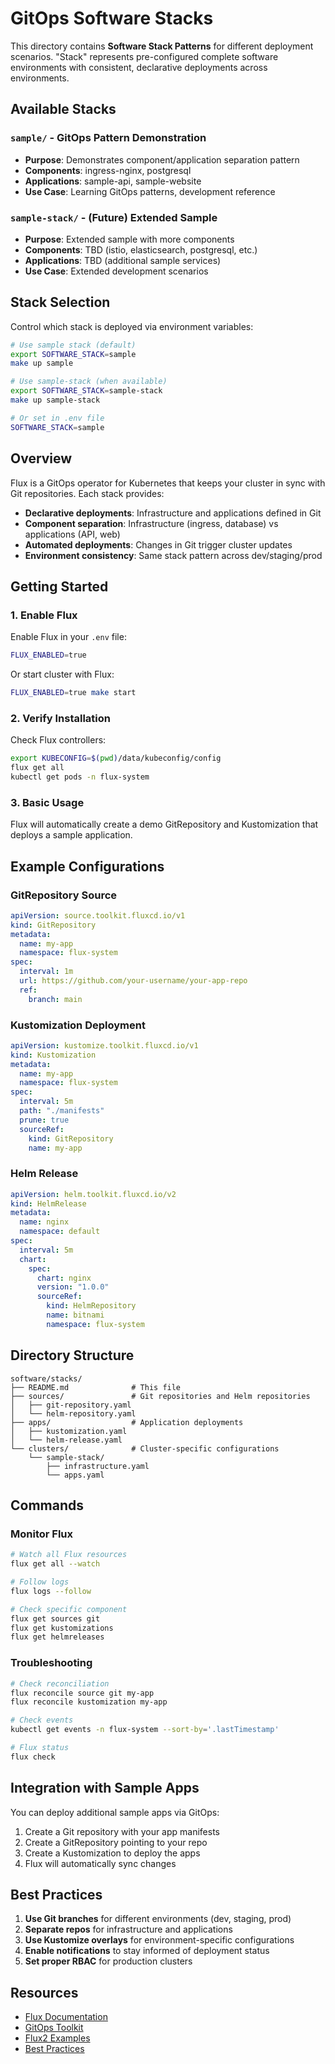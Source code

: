 # GitOps Software Stacks

This directory contains **Software Stack Patterns** for different deployment scenarios. "Stack" represents pre-configured complete software environments with consistent, declarative deployments across environments.

## Available Stacks

### `sample/` - GitOps Pattern Demonstration
- **Purpose**: Demonstrates component/application separation pattern
- **Components**: ingress-nginx, postgresql
- **Applications**: sample-api, sample-website
- **Use Case**: Learning GitOps patterns, development reference

### `sample-stack/` - (Future) Extended Sample
- **Purpose**: Extended sample with more components
- **Components**: TBD (istio, elasticsearch, postgresql, etc.)
- **Applications**: TBD (additional sample services)
- **Use Case**: Extended development scenarios

## Stack Selection

Control which stack is deployed via environment variables:

```bash
# Use sample stack (default)
export SOFTWARE_STACK=sample
make up sample

# Use sample-stack (when available)
export SOFTWARE_STACK=sample-stack
make up sample-stack

# Or set in .env file
SOFTWARE_STACK=sample
```

## Overview

Flux is a GitOps operator for Kubernetes that keeps your cluster in sync with Git repositories. Each stack provides:

- **Declarative deployments**: Infrastructure and applications defined in Git
- **Component separation**: Infrastructure (ingress, database) vs applications (API, web)
- **Automated deployments**: Changes in Git trigger cluster updates
- **Environment consistency**: Same stack pattern across dev/staging/prod

## Getting Started

### 1. Enable Flux

Enable Flux in your `.env` file:
```bash
FLUX_ENABLED=true
```

Or start cluster with Flux:
```bash
FLUX_ENABLED=true make start
```

### 2. Verify Installation

Check Flux controllers:
```bash
export KUBECONFIG=$(pwd)/data/kubeconfig/config
flux get all
kubectl get pods -n flux-system
```

### 3. Basic Usage

Flux will automatically create a demo GitRepository and Kustomization that deploys a sample application.

## Example Configurations

### GitRepository Source

```yaml
apiVersion: source.toolkit.fluxcd.io/v1
kind: GitRepository
metadata:
  name: my-app
  namespace: flux-system
spec:
  interval: 1m
  url: https://github.com/your-username/your-app-repo
  ref:
    branch: main
```

### Kustomization Deployment

```yaml
apiVersion: kustomize.toolkit.fluxcd.io/v1
kind: Kustomization
metadata:
  name: my-app
  namespace: flux-system
spec:
  interval: 5m
  path: "./manifests"
  prune: true
  sourceRef:
    kind: GitRepository
    name: my-app
```

### Helm Release

```yaml
apiVersion: helm.toolkit.fluxcd.io/v2
kind: HelmRelease
metadata:
  name: nginx
  namespace: default
spec:
  interval: 5m
  chart:
    spec:
      chart: nginx
      version: "1.0.0"
      sourceRef:
        kind: HelmRepository
        name: bitnami
        namespace: flux-system
```

## Directory Structure

```
software/stacks/
├── README.md              # This file
├── sources/               # Git repositories and Helm repositories
│   ├── git-repository.yaml
│   └── helm-repository.yaml
├── apps/                  # Application deployments
│   ├── kustomization.yaml
│   └── helm-release.yaml
└── clusters/              # Cluster-specific configurations
    └── sample-stack/
        ├── infrastructure.yaml
        └── apps.yaml
```

## Commands

### Monitor Flux

```bash
# Watch all Flux resources
flux get all --watch

# Follow logs
flux logs --follow

# Check specific component
flux get sources git
flux get kustomizations
flux get helmreleases
```

### Troubleshooting

```bash
# Check reconciliation
flux reconcile source git my-app
flux reconcile kustomization my-app

# Check events
kubectl get events -n flux-system --sort-by='.lastTimestamp'

# Flux status
flux check
```

## Integration with Sample Apps

You can deploy additional sample apps via GitOps:

1. Create a Git repository with your app manifests
2. Create a GitRepository pointing to your repo
3. Create a Kustomization to deploy the apps
4. Flux will automatically sync changes

## Best Practices

1. **Use Git branches** for different environments (dev, staging, prod)
2. **Separate repos** for infrastructure and applications
3. **Use Kustomize overlays** for environment-specific configurations
4. **Enable notifications** to stay informed of deployment status
5. **Set proper RBAC** for production clusters

## Resources

- [Flux Documentation](https://fluxcd.io/flux/)
- [GitOps Toolkit](https://fluxcd.io/flux/components/)
- [Flux2 Examples](https://github.com/fluxcd/flux2-kustomize-helm-example)
- [Best Practices](https://fluxcd.io/flux/guides/)
